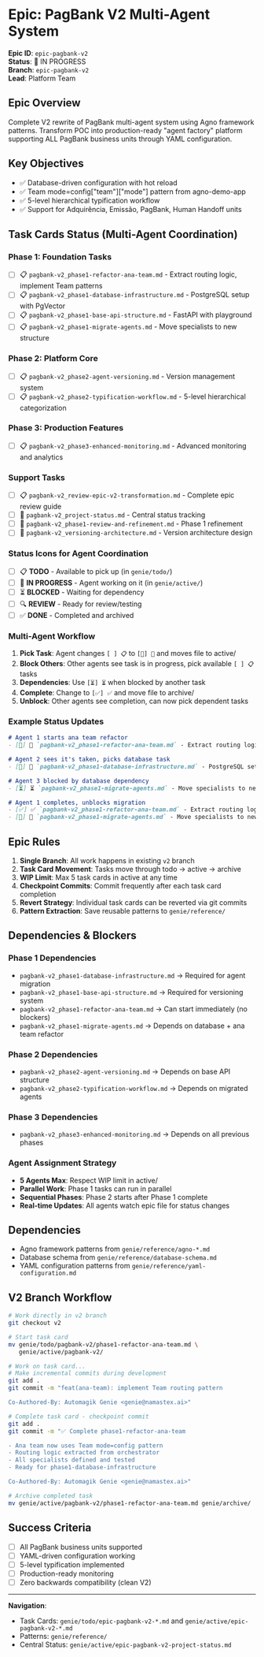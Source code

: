 # Epic: PagBank V2 Multi-Agent System

**Epic ID**: `epic-pagbank-v2`  
**Status**: 🔄 IN PROGRESS  
**Branch**: `epic-pagbank-v2`  
**Lead**: Platform Team  

## Epic Overview

Complete V2 rewrite of PagBank multi-agent system using Agno framework patterns. Transform POC into production-ready "agent factory" platform supporting ALL PagBank business units through YAML configuration.

## Key Objectives

- ✅ Database-driven configuration with hot reload
- ✅ Team mode=config["team"]["mode"] pattern from agno-demo-app  
- ✅ 5-level hierarchical typification workflow
- ✅ Support for Adquirência, Emissão, PagBank, Human Handoff units

## Task Cards Status (Multi-Agent Coordination)

### Phase 1: Foundation Tasks
- [ ] 📋 `pagbank-v2_phase1-refactor-ana-team.md` - Extract routing logic, implement Team patterns
- [ ] 📋 `pagbank-v2_phase1-database-infrastructure.md` - PostgreSQL setup with PgVector  
- [ ] 📋 `pagbank-v2_phase1-base-api-structure.md` - FastAPI with playground
- [ ] 📋 `pagbank-v2_phase1-migrate-agents.md` - Move specialists to new structure

### Phase 2: Platform Core
- [ ] 📋 `pagbank-v2_phase2-agent-versioning.md` - Version management system
- [ ] 📋 `pagbank-v2_phase2-typification-workflow.md` - 5-level hierarchical categorization

### Phase 3: Production Features  
- [ ] 📋 `pagbank-v2_phase3-enhanced-monitoring.md` - Advanced monitoring and analytics

### Support Tasks
- [ ] 📋 `pagbank-v2_review-epic-v2-transformation.md` - Complete epic review guide
- [ ] 🔄 `pagbank-v2_project-status.md` - Central status tracking
- [ ] 🔄 `pagbank-v2_phase1-review-and-refinement.md` - Phase 1 refinement
- [ ] 🔄 `pagbank-v2_versioning-architecture.md` - Version architecture design

### Status Icons for Agent Coordination
- [ ] 📋 **TODO** - Available to pick up (in `genie/todo/`)
- [ ] 🔄 **IN PROGRESS** - Agent working on it (in `genie/active/`)
- [ ] ⏳ **BLOCKED** - Waiting for dependency
- [ ] 🔍 **REVIEW** - Ready for review/testing
- [ ] ✅ **DONE** - Completed and archived

### Multi-Agent Workflow
1. **Pick Task**: Agent changes `[ ] 📋` to `[🔄] 🔄` and moves file to active/
2. **Block Others**: Other agents see task is in progress, pick available `[ ] 📋` tasks  
3. **Dependencies**: Use `[⏳] ⏳` when blocked by another task
4. **Complete**: Change to `[✅] ✅` and move file to archive/
5. **Unblock**: Other agents see completion, can now pick dependent tasks

### Example Status Updates
```markdown
# Agent 1 starts ana team refactor
- [🔄] 🔄 `pagbank-v2_phase1-refactor-ana-team.md` - Extract routing logic, implement Team patterns

# Agent 2 sees it's taken, picks database task  
- [🔄] 🔄 `pagbank-v2_phase1-database-infrastructure.md` - PostgreSQL setup with PgVector

# Agent 3 blocked by database dependency
- [⏳] ⏳ `pagbank-v2_phase1-migrate-agents.md` - Move specialists to new structure

# Agent 1 completes, unblocks migration
- [✅] ✅ `pagbank-v2_phase1-refactor-ana-team.md` - Extract routing logic, implement Team patterns
- [🔄] 🔄 `pagbank-v2_phase1-migrate-agents.md` - Move specialists to new structure (Agent 3)
```

## Epic Rules

1. **Single Branch**: All work happens in existing `v2` branch
2. **Task Card Movement**: Tasks move through todo → active → archive
3. **WIP Limit**: Max 5 task cards in active at any time
4. **Checkpoint Commits**: Commit frequently after each task card completion
5. **Revert Strategy**: Individual task cards can be reverted via git commits
6. **Pattern Extraction**: Save reusable patterns to `genie/reference/`

## Dependencies & Blockers

### Phase 1 Dependencies
- `pagbank-v2_phase1-database-infrastructure.md` → Required for agent migration
- `pagbank-v2_phase1-base-api-structure.md` → Required for versioning system
- `pagbank-v2_phase1-refactor-ana-team.md` → Can start immediately (no blockers)
- `pagbank-v2_phase1-migrate-agents.md` → Depends on database + ana team refactor

### Phase 2 Dependencies  
- `pagbank-v2_phase2-agent-versioning.md` → Depends on base API structure
- `pagbank-v2_phase2-typification-workflow.md` → Depends on migrated agents

### Phase 3 Dependencies
- `pagbank-v2_phase3-enhanced-monitoring.md` → Depends on all previous phases

### Agent Assignment Strategy
- **5 Agents Max**: Respect WIP limit in active/
- **Parallel Work**: Phase 1 tasks can run in parallel
- **Sequential Phases**: Phase 2 starts after Phase 1 complete
- **Real-time Updates**: All agents watch epic file for status changes

## Dependencies

- Agno framework patterns from `genie/reference/agno-*.md`
- Database schema from `genie/reference/database-schema.md`  
- YAML configuration patterns from `genie/reference/yaml-configuration.md`

## V2 Branch Workflow

```bash
# Work directly in v2 branch
git checkout v2

# Start task card
mv genie/todo/pagbank-v2/phase1-refactor-ana-team.md \
   genie/active/pagbank-v2/

# Work on task card...
# Make incremental commits during development
git add .
git commit -m "feat(ana-team): implement Team routing pattern

Co-Authored-By: Automagik Genie <genie@namastex.ai>"

# Complete task card - checkpoint commit
git add .
git commit -m "✅ Complete phase1-refactor-ana-team

- Ana team now uses Team mode=config pattern
- Routing logic extracted from orchestrator  
- All specialists defined and tested
- Ready for phase1-database-infrastructure

Co-Authored-By: Automagik Genie <genie@namastex.ai>"

# Archive completed task
mv genie/active/pagbank-v2/phase1-refactor-ana-team.md genie/archive/
```

## Success Criteria

- [ ] All PagBank business units supported
- [ ] YAML-driven configuration working
- [ ] 5-level typification implemented
- [ ] Production-ready monitoring
- [ ] Zero backwards compatibility (clean V2)

---

**Navigation**: 
- Task Cards: `genie/todo/epic-pagbank-v2-*.md` and `genie/active/epic-pagbank-v2-*.md`
- Patterns: `genie/reference/`
- Central Status: `genie/active/epic-pagbank-v2-project-status.md`